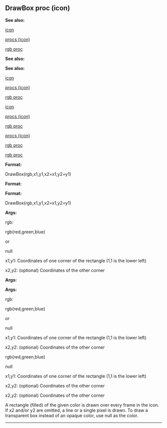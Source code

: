 

 DrawBox proc (icon)
---------------------




**See also:** 


[icon](#/icon) 

[procs (icon)](#/icon/proc) 

[rgb proc](#/proc/rgb) 





**See also:** 

**See also:**

[icon](#/icon) 

[procs (icon)](#/icon/proc) 

[rgb proc](#/proc/rgb) 



[icon](#/icon)

[procs (icon)](#/icon/proc) 

[rgb proc](#/proc/rgb) 


[procs (icon)](#/icon/proc)

[rgb proc](#/proc/rgb) 

[rgb proc](#/proc/rgb)


**Format:** 


 DrawBox(rgb,x1,y1,x2=x1,y2=y1)
 


**Format:** 

**Format:**

 DrawBox(rgb,x1,y1,x2=x1,y2=y1)



**Args:** 


 rgb:
 
 rgb(red,green,blue)
 
 or
 
 null
 

 x1,y1: Coordinates of one corner of the rectangle (1,1 is the lower left)
 
 x2,y2: (optional) Coordinates of the other corner
 




**Args:** 

**Args:**

 rgb:
 
 rgb(red,green,blue)
 
 or
 
 null
 

 x1,y1: Coordinates of one corner of the rectangle (1,1 is the lower left)
 
 x2,y2: (optional) Coordinates of the other corner
 



 rgb(red,green,blue)


 null


 x1,y1: Coordinates of one corner of the rectangle (1,1 is the lower left)
 
 x2,y2: (optional) Coordinates of the other corner
 


 x2,y2: (optional) Coordinates of the other corner


 A rectangle (filled) of the given color is drawn over every frame in the
icon. If x2 and/or y2 are omitted, a line or a single pixel is drawn. To draw
a transparent box instead of an opaque color, use null as the color.





---


